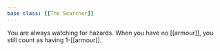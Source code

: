 ```yaml
---
base class: [[The Searcher]]
---
```

You are always watching for hazards. When you have no [[armour]], you still count as having 1-[[armour]].
